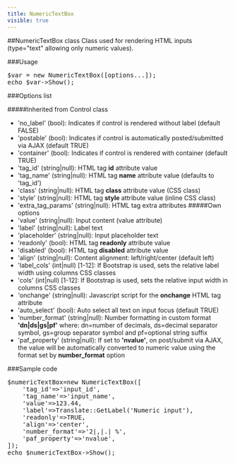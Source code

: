 ```yaml
---
title: NumericTextBox
visible: true
---
```


##NumericTextBox class
Class used for rendering HTML inputs (type="text" allowing only numeric values).


###Usage
<pre>
$var = new NumericTextBox([options...]);
echo $var->Show();
</pre>


###Options list

#####Inherited from Control class
- 'no_label' (bool): Indicates if control is rendered without label (default FALSE) 
- 'postable' (bool): Indicates if control is automatically posted/submitted via AJAX (default TRUE) 
- 'container' (bool): Indicates if control is rendered with container (default TRUE)
- 'tag_id' (string|null): HTML tag **id** attribute value
- 'tag_name' (string|null): HTML tag **name** attribute value (defaults to 'tag_id')
- 'class' (string|null): HTML tag **class** attribute value (CSS class)
- 'style' (string|null): HTML tag **style** attribute value (inline CSS class)
- 'extra_tag_params' (string|null): HTML tag extra attributes
#####Own options
- 'value' (string|null): Input content (value attribute)
- 'label' (string|null): Label text
- 'placeholder' (string|null): Input placeholder text
- 'readonly' (bool): HTML tag **readonly** attribute value
- 'disabled' (bool): HTML tag **disabled** attribute value
- 'align' (string|null): Content alignment: left/right/center (default left) 
- 'label_cols' (int|null) [1-12]: If Bootstrap is used, sets the relative label width using columns CSS classes
- 'cols' (int|null) [1-12]: If Bootstrap is used, sets the relative input width in columns CSS classes
- 'onchange' (string|null): Javascript script for the **onchange** HTML tag attribute
- 'auto_select' (bool): Auto select all text on input focus (default TRUE)
- 'number_format' (string|null): Number formatting in custom format **'dn|ds|gs|pf'** where: dn=number of decimals, ds=decimal separator symbol, gs=group separator symbol and pf=optional string suffix
- 'paf_property' (string|null): If set to **'nvalue'**, on post/submit via AJAX, the value will be automatically converted to numeric value using the format set by **number_format** option 


###Sample code

<pre>
$numericTextBox=new NumericTextBox([
    'tag_id'=>'input_id',
    'tag_name'=>'input_name',
    'value'=>123.44,
    'label'=>Translate::GetLabel('Numeric input'),
    'readonly'=>TRUE,
    'align'=>'center',
    'number_format'=>'2|,|.| %',
    'paf_property'=>'nvalue',
]);
echo $numericTextBox->Show();
</pre>

